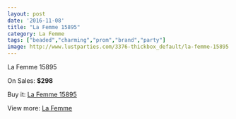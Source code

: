 ```yaml
---
layout: post
date: '2016-11-08'
title: "La Femme 15895"
category: La Femme
tags: ["beaded","charming","prom","brand","party"]
image: http://www.lustparties.com/3376-thickbox_default/la-femme-15895.jpg
---
```

La Femme 15895

On Sales: **$298**
<a href="https://www.lustparties.com/en/la-femme/1115-la-femme-15895.html"><amp-img layout="responsive" width="600" height="600" src="//www.lustparties.com/3376-thickbox_default/la-femme-15895.jpg" alt="La Femme 15895 0" /></a>
<a href="https://www.lustparties.com/en/la-femme/1115-la-femme-15895.html"><amp-img layout="responsive" width="600" height="600" src="//www.lustparties.com/3377-thickbox_default/la-femme-15895.jpg" alt="La Femme 15895 1" /></a>

Buy it: [La Femme 15895](https://www.lustparties.com/en/la-femme/1115-la-femme-15895.html "La Femme 15895")

View more: [La Femme](https://www.lustparties.com/en/4-la-femme "La Femme")